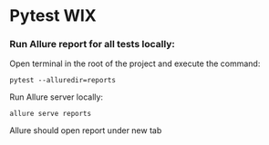 # Pytest WIX

### Run Allure report for all tests locally:

Open terminal in the root of the project and execute the command:
```
pytest --alluredir=reports
```
Run Allure server locally:
```
allure serve reports
```
Allure should open report under new tab

